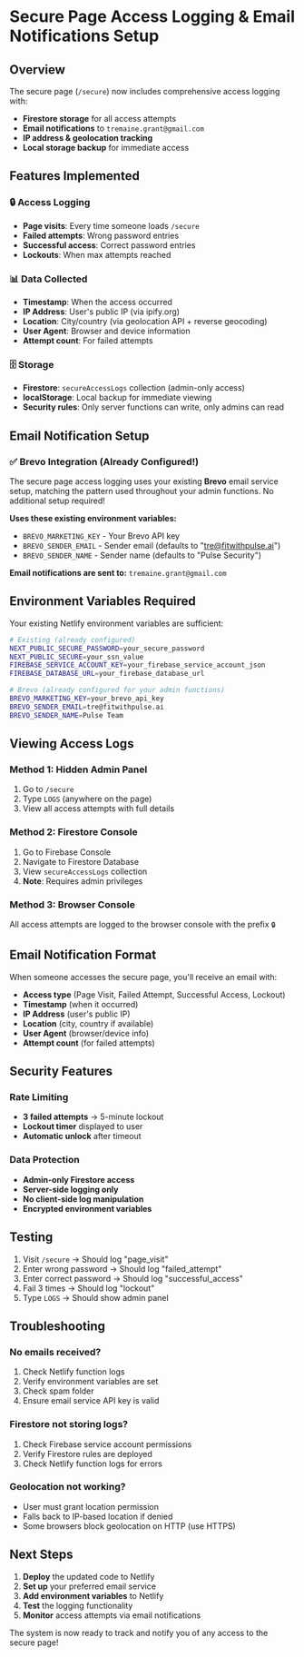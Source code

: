 # Secure Page Access Logging & Email Notifications Setup

## Overview
The secure page (`/secure`) now includes comprehensive access logging with:
- **Firestore storage** for all access attempts
- **Email notifications** to `tremaine.grant@gmail.com`
- **IP address & geolocation tracking**
- **Local storage backup** for immediate access

## Features Implemented

### 🔒 Access Logging
- **Page visits**: Every time someone loads `/secure`
- **Failed attempts**: Wrong password entries
- **Successful access**: Correct password entries
- **Lockouts**: When max attempts reached

### 📊 Data Collected
- **Timestamp**: When the access occurred
- **IP Address**: User's public IP (via ipify.org)
- **Location**: City/country (via geolocation API + reverse geocoding)
- **User Agent**: Browser and device information
- **Attempt count**: For failed attempts

### 🗄️ Storage
- **Firestore**: `secureAccessLogs` collection (admin-only access)
- **localStorage**: Local backup for immediate viewing
- **Security rules**: Only server functions can write, only admins can read

## Email Notification Setup

### ✅ Brevo Integration (Already Configured!)
The secure page access logging uses your existing **Brevo** email service setup, matching the pattern used throughout your admin functions. No additional setup required!

**Uses these existing environment variables:**
- `BREVO_MARKETING_KEY` - Your Brevo API key
- `BREVO_SENDER_EMAIL` - Sender email (defaults to "tre@fitwithpulse.ai")  
- `BREVO_SENDER_NAME` - Sender name (defaults to "Pulse Security")

**Email notifications are sent to:** `tremaine.grant@gmail.com`

## Environment Variables Required

Your existing Netlify environment variables are sufficient:

```bash
# Existing (already configured)
NEXT_PUBLIC_SECURE_PASSWORD=your_secure_password
NEXT_PUBLIC_SECURE=your_ssn_value
FIREBASE_SERVICE_ACCOUNT_KEY=your_firebase_service_account_json
FIREBASE_DATABASE_URL=your_firebase_database_url

# Brevo (already configured for your admin functions)
BREVO_MARKETING_KEY=your_brevo_api_key
BREVO_SENDER_EMAIL=tre@fitwithpulse.ai
BREVO_SENDER_NAME=Pulse Team
```

## Viewing Access Logs

### Method 1: Hidden Admin Panel
1. Go to `/secure`
2. Type `LOGS` (anywhere on the page)
3. View all access attempts with full details

### Method 2: Firestore Console
1. Go to Firebase Console
2. Navigate to Firestore Database
3. View `secureAccessLogs` collection
4. **Note**: Requires admin privileges

### Method 3: Browser Console
All access attempts are logged to the browser console with the prefix `🔒`

## Email Notification Format

When someone accesses the secure page, you'll receive an email with:

- **Access type** (Page Visit, Failed Attempt, Successful Access, Lockout)
- **Timestamp** (when it occurred)
- **IP Address** (user's public IP)
- **Location** (city, country if available)
- **User Agent** (browser/device info)
- **Attempt count** (for failed attempts)

## Security Features

### Rate Limiting
- **3 failed attempts** → 5-minute lockout
- **Lockout timer** displayed to user
- **Automatic unlock** after timeout

### Data Protection
- **Admin-only Firestore access**
- **Server-side logging only**
- **No client-side log manipulation**
- **Encrypted environment variables**

## Testing

1. Visit `/secure` → Should log "page_visit"
2. Enter wrong password → Should log "failed_attempt" 
3. Enter correct password → Should log "successful_access"
4. Fail 3 times → Should log "lockout"
5. Type `LOGS` → Should show admin panel

## Troubleshooting

### No emails received?
1. Check Netlify function logs
2. Verify environment variables are set
3. Check spam folder
4. Ensure email service API key is valid

### Firestore not storing logs?
1. Check Firebase service account permissions
2. Verify Firestore rules are deployed
3. Check Netlify function logs for errors

### Geolocation not working?
- User must grant location permission
- Falls back to IP-based location if denied
- Some browsers block geolocation on HTTP (use HTTPS)

## Next Steps

1. **Deploy** the updated code to Netlify
2. **Set up** your preferred email service
3. **Add environment variables** to Netlify
4. **Test** the logging functionality
5. **Monitor** access attempts via email notifications

The system is now ready to track and notify you of any access to the secure page!
